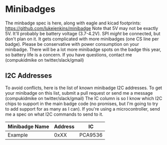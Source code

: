 # Minibadges
The minbadge spec is here, along with eagle and kicad footprints: https://github.com/lukejenkins/minibadge
Note that 5V may not be exactly 5V. It'll probably be battery voltage (3.7-4.2V).
SPI *might* be connected, but don't plan on it. It gets complicated with more minibadges (one CS line per badge).
Please be conservative with power consumption on your minibadge. There will be a lot more minibadge spots on the badge this year, so battery life is a concern.
If you have questions, contact me (compukidmike on twitter/slack/gmail)

## I2C Addresses
To avoid conflicts, here is the list of known minibadge I2C addresses.
To get your minibadge on this list, submit a pull request or send me a message (compukidmike on twitter/slack/gmail)
The IC column is so I know which I2C chips to support in the main badge code (no promises, but I'm going to try to add support for as many as I can). If you're using a microcontroller, send me a spec on what I2C commands to send to it.

| Minibadge Name | Address | IC |
| --- | --- | --- |
| Example | 0xXX | PCA9536 |

